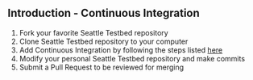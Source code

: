 
## Introduction - Continuous Integration

1.	Fork your favorite Seattle Testbed repository
1.	Clone Seattle Testbed repository to your computer
1.	Add Continuous Integration by following the steps listed [here](https://github.com/SeattleTestbed/seattlelib_v2/wiki/Continuous-Integration-for-the-Team)
1.	Modify your personal Seattle Testbed repository and make commits 
1.	Submit a Pull Request to be reviewed for merging
